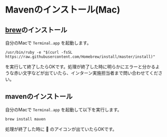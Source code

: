 # Mavenのインストール(Mac)

## [brew](http://brew.sh/index_ja.html)のインストール

自分のMacで `Terminal.app` を起動します。

```
/usr/bin/ruby -e "$(curl -fsSL https://raw.githubusercontent.com/Homebrew/install/master/install)"
```

を実行して終了したらOKです。処理が終了した時に明らかにエラーと分かるような赤い文字などが出ていたら、インターン実施担当者まで問い合わせてください。

## mavenのインストール

自分のMacで `Terminal.app` を起動して以下を実行します。

```
brew install maven
```

処理が終了した時に :beer: のアイコンが出ていたらOKです。
